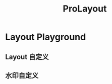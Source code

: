 ﻿---
title: ProLayout
nav:
  title: Playground
  path: /playground
---

# Layout Playground

## Layout 自定义

<code src="../../packages/layout/src/demos/dynamic-settings.tsx"  background="var(--main-bg-color)" title="属性展示"></code>

## 水印自定义

<code src="../../packages/layout/src/components/WaterMark/demos/custom.tsx" background="var(--main-bg-color)"></code>
